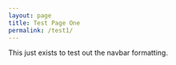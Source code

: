 ```yaml
---
layout: page
title: Test Page One
permalink: /test1/
---
```


This just exists to test out the navbar formatting.
